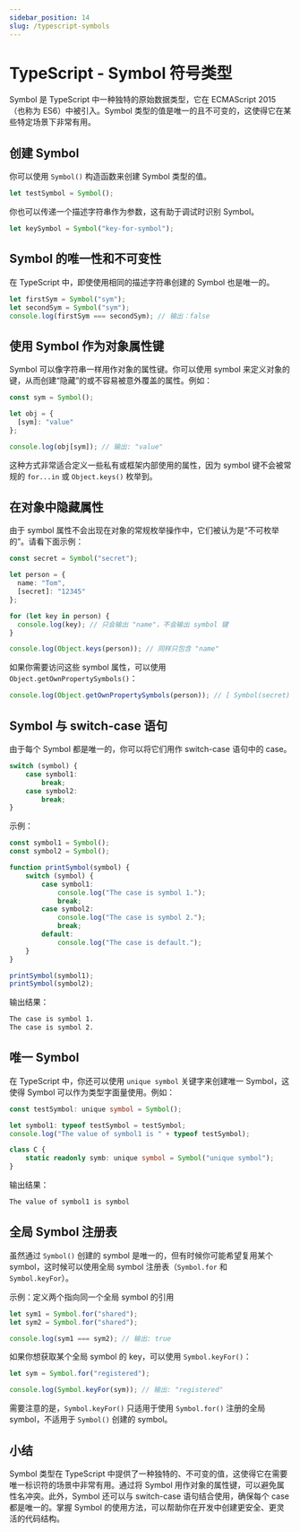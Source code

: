 ```yaml
---
sidebar_position: 14
slug: /typescript-symbols
---
```


# TypeScript - Symbol 符号类型

Symbol 是 TypeScript 中一种独特的原始数据类型，它在 ECMAScript 2015（也称为 ES6）中被引入。Symbol 类型的值是唯一的且不可变的，这使得它在某些特定场景下非常有用。



## 创建 Symbol

你可以使用 `Symbol()` 构造函数来创建 Symbol 类型的值。

```typescript
let testSymbol = Symbol();
```

你也可以传递一个描述字符串作为参数，这有助于调试时识别 Symbol。

```typescript
let keySymbol = Symbol("key-for-symbol");
```



## Symbol 的唯一性和不可变性

在 TypeScript 中，即使使用相同的描述字符串创建的 Symbol 也是唯一的。

```typescript
let firstSym = Symbol("sym");
let secondSym = Symbol("sym");
console.log(firstSym === secondSym); // 输出：false
```



## 使用 Symbol 作为对象属性键

Symbol 可以像字符串一样用作对象的属性键。你可以使用 symbol 来定义对象的键，从而创建“隐藏”的或不容易被意外覆盖的属性。例如：

```typescript
const sym = Symbol();

let obj = {
  [sym]: "value"
};

console.log(obj[sym]); // 输出: "value"
```

这种方式非常适合定义一些私有或框架内部使用的属性，因为 symbol 键不会被常规的 `for...in` 或 `Object.keys()` 枚举到。



## 在对象中隐藏属性

由于 symbol 属性不会出现在对象的常规枚举操作中，它们被认为是“不可枚举的”。请看下面示例：

```typescript
const secret = Symbol("secret");

let person = {
  name: "Tom",
  [secret]: "12345"
};

for (let key in person) {
  console.log(key); // 只会输出 "name"，不会输出 symbol 键
}

console.log(Object.keys(person)); // 同样只包含 "name"
```

如果你需要访问这些 symbol 属性，可以使用 `Object.getOwnPropertySymbols()`：

```typescript
console.log(Object.getOwnPropertySymbols(person)); // [ Symbol(secret) ]
```



## Symbol 与 switch-case 语句

由于每个 Symbol 都是唯一的，你可以将它们用作 switch-case 语句中的 case。

```typescript
switch (symbol) {
    case symbol1:
        break;
    case symbol2:
        break;
}
```

示例：

```typescript showLineNumbers
const symbol1 = Symbol();
const symbol2 = Symbol();

function printSymbol(symbol) {
    switch (symbol) {
        case symbol1:
            console.log("The case is symbol 1.");
            break;
        case symbol2:
            console.log("The case is symbol 2.");
            break;
        default:
            console.log("The case is default.");
    }
}

printSymbol(symbol1);
printSymbol(symbol2);
```

输出结果：

```bash
The case is symbol 1.
The case is symbol 2.
```



## 唯一 Symbol

在 TypeScript 中，你还可以使用 `unique symbol` 关键字来创建唯一 Symbol，这使得 Symbol 可以作为类型字面量使用。例如：

```typescript
const testSymbol: unique symbol = Symbol();

let symbol1: typeof testSymbol = testSymbol;
console.log("The value of symbol1 is " + typeof testSymbol);

class C {
    static readonly symb: unique symbol = Symbol("unique symbol");
}
```

输出结果：

```bash
The value of symbol1 is symbol
```



## 全局 Symbol 注册表

虽然通过 `Symbol()` 创建的 symbol 是唯一的，但有时候你可能希望复用某个 symbol，这时候可以使用全局 symbol 注册表（`Symbol.for` 和 `Symbol.keyFor`）。

示例：定义两个指向同一个全局 symbol 的引用

```typescript
let sym1 = Symbol.for("shared");
let sym2 = Symbol.for("shared");

console.log(sym1 === sym2); // 输出: true
```

如果你想获取某个全局 symbol 的 key，可以使用 `Symbol.keyFor()`：

```typescript
let sym = Symbol.for("registered");

console.log(Symbol.keyFor(sym)); // 输出: "registered"
```

需要注意的是，`Symbol.keyFor()` 只适用于使用 `Symbol.for()` 注册的全局 symbol，不适用于 `Symbol()` 创建的 symbol。



## 小结

Symbol 类型在 TypeScript 中提供了一种独特的、不可变的值，这使得它在需要唯一标识符的场景中非常有用。通过将 Symbol 用作对象的属性键，可以避免属性名冲突。此外，Symbol 还可以与 switch-case 语句结合使用，确保每个 case 都是唯一的。掌握 Symbol 的使用方法，可以帮助你在开发中创建更安全、更灵活的代码结构。
